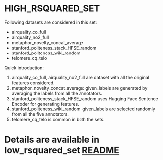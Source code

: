 # HIGH_RSQUARED_SET

Following datasets are considered in this set: 
- airquality_co_full 
- airquality_no2_full
- metaphor_novelty_concat_average
- stanford_politeness_stack_HFSE_random 
- stanford_politeness_wiki_random 
- telomere_cq_telo

Quick introduction: 
1. airquality_co_full, airquality_no2_full are dataset with all the original features considered. 
2. metaphor_novelty_concat_average: given_labels are generated by averaging the labels from all the annotators. 
3. stanford_politeness_stack_HFSE_random uses Hugging Face Sentence Encoder for generating features. 
4. stanford_politeness_wiki_random: given_labels are selected randomly from all the five annotators. 
5. telomere_cq_telo is common in both the sets. 

# Details are available in low_rsquared_set [README](https://github.com/cleanlab/regression-label-error-benchmark/blob/main/low_rsquared_set/modeling/README.md)